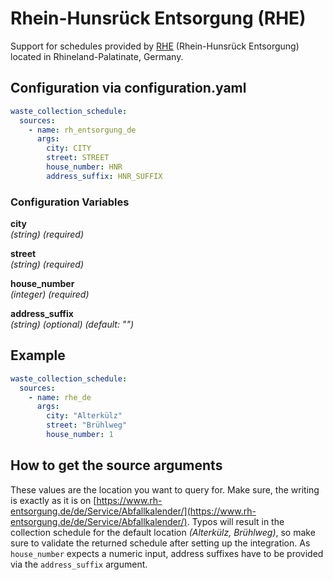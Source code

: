 # Rhein-Hunsrück Entsorgung (RHE)

Support for schedules provided by [RHE](https://www.rh-entsorgung.de) (Rhein-Hunsrück Entsorgung) located in Rhineland-Palatinate, Germany.

## Configuration via configuration.yaml

```yaml
waste_collection_schedule:
  sources:
    - name: rh_entsorgung_de
      args:
        city: CITY
        street: STREET
        house_number: HNR
        address_suffix: HNR_SUFFIX
```

### Configuration Variables

**city**  
*(string) (required)*

**street**  
*(string) (required)*

**house_number**  
*(integer) (required)*

**address_suffix**  
*(string) (optional) (default: "")*

## Example

```yaml
waste_collection_schedule:
  sources:
    - name: rhe_de
      args:
        city: "Alterkülz"
        street: "Brühlweg"
        house_number: 1
```

## How to get the source arguments

These values are the location you want to query for. Make sure, the writing is exactly as it is on [https://www.rh-entsorgung.de/de/Service/Abfallkalender/](https://www.rh-entsorgung.de/de/Service/Abfallkalender/). Typos will result in the collection schedule for the default location *(Alterkülz, Brühlweg)*, so make sure to validate the returned schedule after setting up the integration. As `house_number` expects a numeric input, address suffixes have to be provided via the `address_suffix` argument.